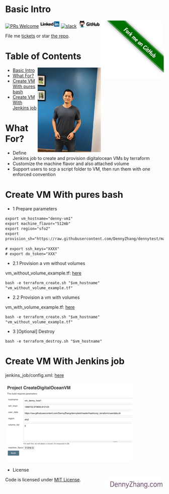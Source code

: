 # Basic Intro
<a href="https://github.com/DennyZhang?tab=followers"><img align="right" width="200" height="183" src="https://raw.githubusercontent.com/USDevOps/mywechat-slack-group/master/images/fork_github.png" /></a>

[![PRs Welcome](https://img.shields.io/badge/PRs-welcome-brightgreen.svg)](http://makeapullrequest.com) [![LinkedIn](https://raw.githubusercontent.com/USDevOps/mywechat-slack-group/master/images/linkedin.png)](https://www.linkedin.com/in/dennyzhang001) <a href="https://www.dennyzhang.com/slack" target="_blank" rel="nofollow"><img src="http://slack.dennyzhang.com/badge.svg" alt="slack"/></a> [![Github](https://raw.githubusercontent.com/USDevOps/mywechat-slack-group/master/images/github.png)](https://github.com/DennyZhang)

File me [tickets](https://github.com/DennyZhang/popular-github-template/issues) or star [the repo](https://github.com/DennyZhang/popular-github-template).

Table of Contents
=================
<a href="https://www.dennyzhang.com"><img align="right" width="201" height="268" src="https://raw.githubusercontent.com/USDevOps/mywechat-slack-group/master/images/denny_201706.png"></a>

   * [Basic Intro](#basic-intro)
   * [What For?](#what-for)
   * [Create VM With pures bash](#create-vm-with-pures-bash)
   * [Create VM With Jenkins job](#create-vm-with-jenkins-job)

# What For?
- Define Jenkins job to create and provision digitalocean VMs by terraform
- Customize the machine flavor and also attached volume
- Support users to scp a script folder to VM, then run them with one enforced convention

# Create VM With pures bash
- 1 Prepare parameters
```
export vm_hostname="denny-vm1"
export machine_flavor="512mb"
export region="sfo2"
export provision_sh="https://raw.githubusercontent.com/DennyZhang/dennytest/master/hashicorp_terraform/userdata.sh"

# export ssh_keys="XXXX"
# export do_token="XXX"
```

- 2.1 Provision a vm without volumes

vm_without_volume_example.tf: [here](vm_without_volume_example.tf)
```
bash -e terraform_create.sh "$vm_hostname" "vm_without_volume_example.tf"
```

- 2.2 Provision a vm with volumes

vm_with_volume_example.tf: [here](vm_with_volume_example.tf)
```
bash -e terraform_create.sh "$vm_hostname" "vm_without_volume_example.tf"
```

- 3 [Optional] Destroy
```
bash -e terraform_destroy.sh "$vm_hostname"
```

# Create VM With Jenkins job
jenkins_job/config.xml: [here](jenkins_job/config.xml)

![CreateDigitalOceanVM_job.png](https://raw.githubusercontent.com/dennyzhang/terraform_jenkins_digitalocean/master/CreateDigitalOceanVM_job.png)

- License

Code is licensed under [MIT License](https://www.dennyzhang.com/wp-content/mit_license.txt).
<a href="https://www.dennyzhang.com"><img align="right" width="185" height="37" src="https://raw.githubusercontent.com/USDevOps/mywechat-slack-group/master/images/dns_small.png"></a>
